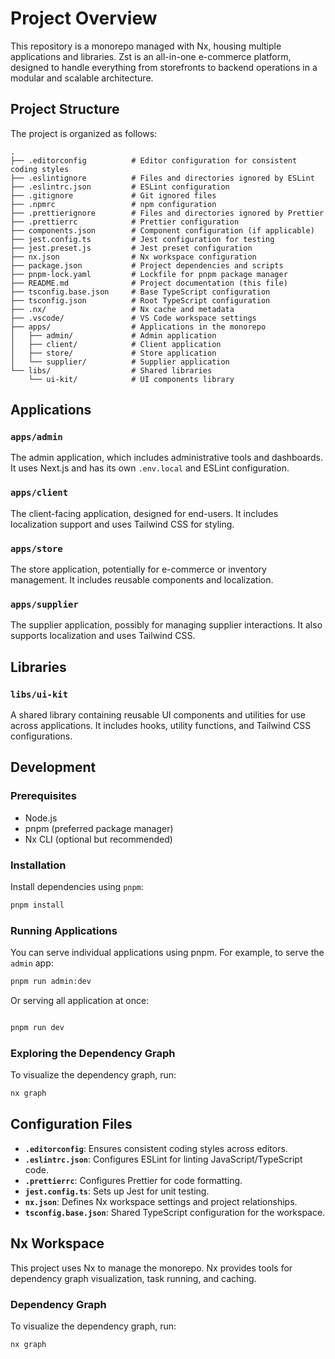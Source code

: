 # Project Overview

This repository is a monorepo managed with Nx, housing multiple applications and libraries.
Zst is an all-in-one e-commerce platform, designed to handle everything from storefronts to backend operations in a modular and scalable architecture.

## Project Structure

The project is organized as follows:

```
.
├── .editorconfig          # Editor configuration for consistent coding styles
├── .eslintignore          # Files and directories ignored by ESLint
├── .eslintrc.json         # ESLint configuration
├── .gitignore             # Git ignored files
├── .npmrc                 # npm configuration
├── .prettierignore        # Files and directories ignored by Prettier
├── .prettierrc            # Prettier configuration
├── components.json        # Component configuration (if applicable)
├── jest.config.ts         # Jest configuration for testing
├── jest.preset.js         # Jest preset configuration
├── nx.json                # Nx workspace configuration
├── package.json           # Project dependencies and scripts
├── pnpm-lock.yaml         # Lockfile for pnpm package manager
├── README.md              # Project documentation (this file)
├── tsconfig.base.json     # Base TypeScript configuration
├── tsconfig.json          # Root TypeScript configuration
├── .nx/                   # Nx cache and metadata
├── .vscode/               # VS Code workspace settings
├── apps/                  # Applications in the monorepo
│   ├── admin/             # Admin application
│   ├── client/            # Client application
│   ├── store/             # Store application
│   └── supplier/          # Supplier application
└── libs/                  # Shared libraries
    └── ui-kit/            # UI components library
```

## Applications

### `apps/admin`

The admin application, which includes administrative tools and dashboards. It uses Next.js and has its own `.env.local` and ESLint configuration.

### `apps/client`

The client-facing application, designed for end-users. It includes localization support and uses Tailwind CSS for styling.

### `apps/store`

The store application, potentially for e-commerce or inventory management. It includes reusable components and localization.

### `apps/supplier`

The supplier application, possibly for managing supplier interactions. It also supports localization and uses Tailwind CSS.

## Libraries

### `libs/ui-kit`

A shared library containing reusable UI components and utilities for use across applications. It includes hooks, utility functions, and Tailwind CSS configurations.

## Development

### Prerequisites

- Node.js
- pnpm (preferred package manager)
- Nx CLI (optional but recommended)

### Installation

Install dependencies using `pnpm`:

```sh
pnpm install
```

### Running Applications

You can serve individual applications using pnpm. For example, to serve the `admin` app:

```sh
pnpm run admin:dev
```

Or serving all application at once:

```sh

pnpm run dev
```

### Exploring the Dependency Graph

To visualize the dependency graph, run:

```sh
nx graph
```

## Configuration Files

- **`.editorconfig`**: Ensures consistent coding styles across editors.
- **`.eslintrc.json`**: Configures ESLint for linting JavaScript/TypeScript code.
- **`.prettierrc`**: Configures Prettier for code formatting.
- **`jest.config.ts`**: Sets up Jest for unit testing.
- **`nx.json`**: Defines Nx workspace settings and project relationships.
- **`tsconfig.base.json`**: Shared TypeScript configuration for the workspace.

## Nx Workspace

This project uses Nx to manage the monorepo. Nx provides tools for dependency graph visualization, task running, and caching.

### Dependency Graph

To visualize the dependency graph, run:

```sh
nx graph
```
